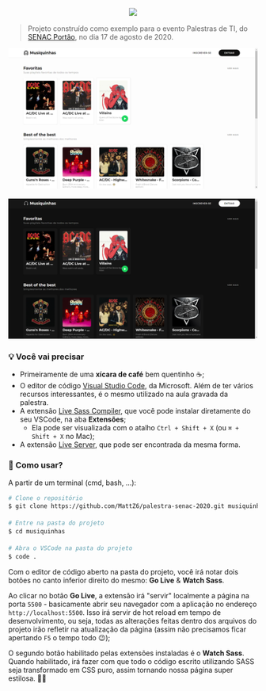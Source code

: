 <p align="center">
  <img src="https://www.senac.br/images/senac_logo.png" width="200" />
</p>

> Projeto construído como exemplo para o evento Palestras de TI, do [SENAC Portão](https://www.pr.senac.br/principal/?uep=46), no dia 17 de agosto de 2020.


<img src="github/light.png" alt="Aplicação com tema claro ☀" title="Aplicação com tema claro ☀" />

<br />
<br />

<img src="github/dark.png" alt="Aplicação com tema escuro 🌙" title="Aplicação com tema escuro 🌙" />


### 💡 Você vai precisar

- Primeiramente de uma **xícara de café** bem quentinho ☕;
- O editor de código [Visual Studio Code](https://code.visualstudio.com/Download), da Microsoft. Além de ter vários recursos interessantes, é o mesmo utilizado na aula gravada da palestra.
- A extensão [Live Sass Compiler](https://marketplace.visualstudio.com/items?itemName=ritwickdey.live-sass), que você pode instalar diretamente do seu VSCode, na aba **Extensões**;
  - Ela pode ser visualizada com o atalho `Ctrl + Shift + X` (ou `⌘ + Shift + X` no Mac);
- A extensão [Live Server](https://marketplace.visualstudio.com/items?itemName=ritwickdey.LiveServer), que pode ser encontrada da mesma forma.
   


### 📝 Como usar?

A partir de um terminal (cmd, bash, ...):

```bash
# Clone o repositório
$ git clone https://github.com/MattZ6/palestra-senac-2020.git musiquinhas

# Entre na pasta do projeto
$ cd musiquinhas

# Abra o VSCode na pasta do projeto
$ code .
```

Com o editor de código aberto na pasta do projeto, você irá notar dois botões no canto inferior direito do mesmo: **Go Live** & **Watch Sass**.

Ao clicar no botão **Go Live**, a extensão irá "servir" localmente a página na porta `5500` - basicamente abrir seu navegador com a aplicação no endereço `http://localhost:5500`. Isso irá servir de hot reload em tempo de desenvolvimento, ou seja, todas as alterações feitas dentro dos arquivos do projeto irão refletir na atualização da página (assim não precisamos ficar apertando `F5` o tempo todo 😉);

O segundo botão habilitado pelas extensões instaladas é o **Watch Sass**. Quando habilitado, irá fazer com que todo o código escrito utilizando SASS seja transformado em CSS puro, assim tornando nossa página super estilosa. 💅🏻
